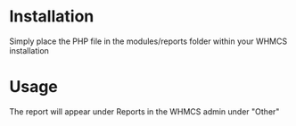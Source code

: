 # Installation
Simply place the PHP file in the modules/reports folder within your WHMCS installation

# Usage
The report will appear under Reports in the WHMCS admin under "Other"

